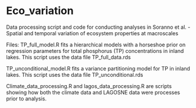 # Eco_variation
Data processing script and code for conducting analyses in Soranno et al. - Spatial and temporal variation of ecosystem properties at macroscales

Files: 
TP_full_model.R fits a hierarchical models with a horseshoe prior on regression parameters for total phosphorus (TP) concentrations in inland lakes. This script uses the data file TP_full_data.rds

TP_unconditional_model.R fits a variance partitioning model for TP in inland lakes. This script uses the data file TP_unconditional.rds

Climate_data_processing.R and lagos_data_processing.R are scripts showing how both the climate data and LAGOSNE data were processes prior to analysis.

